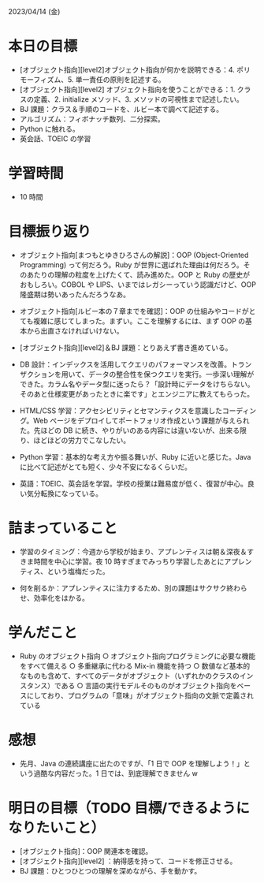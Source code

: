 2023/04/14 (金)

# 本日の目標

- [オブジェクト指向][level2]オブジェクト指向が何かを説明できる：4. ポリモーフィズム、5. 単一責任の原則を記述する。
- [オブジェクト指向][level2] オブジェクト指向を使うことができる：1. クラスの定義、2. initialize メソッド、3. メソッドの可視性まで記述したい。
- BJ 課題：クラス＆手順のコードを、ルビー本で調べて記述する。
- アルゴリズム：フィボナッチ数列、二分探索。
- Python に触れる。
- 英会話、TOEIC の学習

# 学習時間

- 10 時間

# 目標振り返り

- オブジェクト指向[まつもとゆきひろさんの解説]：OOP (Object-Oriented Programming) って何だろう。Ruby が世界に選ばれた理由は何だろう。そのあたりの理解の粒度を上げたくて、読み進めた。OOP と Ruby の歴史がおもしろい。COBOL や LIPS、いまではレガシーっていう認識だけど、OOP 隆盛期は勢いあったんだろうなあ。

- オブジェクト指向[ルビー本の７章までを確認]：OOP の仕組みやコードがとても複雑に感じてしまった。まずい。ここを理解するには、まず OOP の基本から出直さなければいけない。

- [オブジェクト指向][level2]＆BJ 課題：とりあえず書き進めている。

- DB 設計：インデックスを活用してクエリのパフォーマンスを改善。トランザクションを用いて、データの整合性を保つクエリを実行。一歩深い理解ができた。カラム名やデータ型に迷ったら？「設計時にデータをけちらない。そのあと仕様変更があったときに楽です」とエンジニアに教えてもらった。

- HTML/CSS 学習：アクセシビリティとセマンティクスを意識したコーディング。Web ページをデプロイしてポートフォリオ作成という課題が与えられた。先ほどの DB に続き、やりがいのある内容には違いないが、出来る限り、ほどほどの労力でこなしたい。

- Python 学習：基本的な考え方や振る舞いが、Ruby に近いと感じた。Java に比べて記述がとても短く、少々不安になるくらいだ。

- 英語：TOEIC、英会話を学習。学校の授業は難易度が低く、復習が中心。良い気分転換になっている。

# 詰まっていること

- 学習のタイミング：今週から学校が始まり、アプレンティスは朝＆深夜＆すきま時間を中心に学習。夜 10 時すぎまでみっちり学習したあとにアプレンティス、という塩梅だった。

- 何を削るか：アプレンティスに注力するため、別の課題はサクサク終わらせ、効率化をはかる。

# 学んだこと

- Ruby のオブジェクト指向
  ○ オブジェクト指向プログラミングに必要な機能をすべて備える
  ○ 多重継承に代わる Mix-in 機能を持つ
  ○ 数値など基本的なものも含めて、すべてのデータがオブジェクト（いずれかのクラスのインスタンス）である
  ○ 言語の実行モデルそのものがオブジェクト指向をベースにしており、プログラムの「意味」がオブジェクト指向の文脈で定義されている

# 感想

- 先月、Java の連続講座に出たのですが、「1 日で OOP を理解しよう！」という過酷な内容だった。1 日では、到底理解できません w

# 明日の目標（TODO 目標/できるようになりたいこと）

- [オブジェクト指向]：OOP 関連本を確認。
- [オブジェクト指向][level2] ：納得感を持って、コードを修正させる。
- BJ 課題：ひとつひとつの理解を深めながら、手を動かす。
